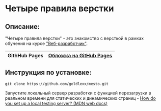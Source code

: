 # Четыре правила верстки

## Описание:

"Четыре правила верстки" - это знакомство с версткой в рамках обучения на курсе ["Веб-разработчик"](https://praktikum.yandex.ru/web/).

| **GithHub Pages** | [Обложка на GitHub Pages](https://goldlexx.github.io/four-rules/) |
| ----------------- | -------------------------------------------------------------------- |


## Инструкция по установке:

```
git clone https://github.com/goldlexx/mesto.git
```
Запустите локальный сервер разработки с функцией перезагрузки в реальном времени для статических и динамических страниц - [How do you set up a local testing server? (MDN web docs)](https://developer.mozilla.org/en-US/docs/Learn/Common_questions/set_up_a_local_testing_server)









